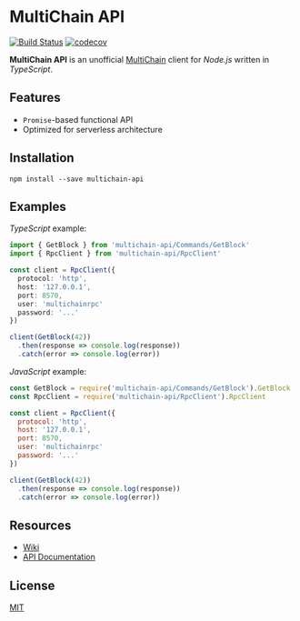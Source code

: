 # MultiChain API

[![Build Status](https://travis-ci.org/Tilkal/multichain-api.svg?branch=master)](https://travis-ci.org/Tilkal/multichain-api)
[![codecov](https://codecov.io/gh/Tilkal/multichain-api/branch/master/graph/badge.svg)](https://codecov.io/gh/Tilkal/multichain-api)

**MultiChain API** is an unofficial [MultiChain](http://www.multichain.com/) client for *Node.js* written in *TypeScript*.

## Features

* `Promise`-based functional API
* Optimized for serverless architecture

## Installation

```shell
npm install --save multichain-api
```

## Examples

*TypeScript* example:

```typescript
import { GetBlock } from 'multichain-api/Commands/GetBlock'
import { RpcClient } from 'multichain-api/RpcClient'

const client = RpcClient({
  protocol: 'http',
  host: '127.0.0.1',
  port: 8570,
  user: 'multichainrpc'
  password: '...'
})

client(GetBlock(42))
  .then(response => console.log(response))
  .catch(error => console.log(error))
```

*JavaScript* example:

```javascript
const GetBlock = require('multichain-api/Commands/GetBlock').GetBlock
const RpcClient = require('multichain-api/RpcClient').RpcClient

const client = RpcClient({
  protocol: 'http',
  host: '127.0.0.1',
  port: 8570,
  user: 'multichainrpc'
  password: '...'
})

client(GetBlock(42))
  .then(response => console.log(response))
  .catch(error => console.log(error))
```

## Resources

* [Wiki](https://github.com/Tilkal/multichain-api/wiki)
* [API Documentation](https://tilkal.github.io/multichain-api/)

## License

[MIT](LICENSE)
